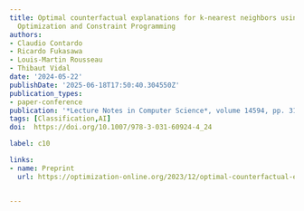 ```yaml
---
title: Optimal counterfactual explanations for k-nearest neighbors using Mathematical
  Optimization and Constraint Programming
authors:
- Claudio Contardo
- Ricardo Fukasawa
- Louis-Martin Rousseau
- Thibaut Vidal
date: '2024-05-22'
publishDate: '2025-06-18T17:50:40.304550Z'
publication_types:
- paper-conference
publication: '*Lecture Notes in Computer Science*, volume 14594, pp. 318-331, 2024'
tags: [Classification,AI]
doi:  https://doi.org/10.1007/978-3-031-60924-4_24

label: c10

links:
- name: Preprint
  url: https://optimization-online.org/2023/12/optimal-counterfactual-explanations-for-k-nearest-neighbors-using-mathematical-optimization-and-constraint-programming/


---
```

